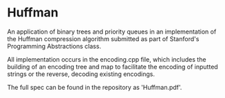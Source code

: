 # Huffman
An application of binary trees and priority queues in an implementation of the Huffman compression algorithm submitted as part of Stanford's Programming Abstractions class.

All implementation occurs in the encoding.cpp file, which includes the building of an encoding tree and map to facilitate the encoding of inputted strings or the reverse, decoding existing encodings.

The full spec can be found in the repository as 'Huffman.pdf'.
